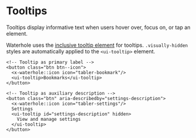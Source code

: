 # Tooltips

Tooltips display informative text when users hover over, focus on, or tap an element.

Waterhole uses the [inclusive tooltip element](https://github.com/tobyzerner/inclusive-elements/tree/master/src/tooltip) for tooltips. `.visually-hidden` styles are automatically applied to the `<ui-tooltip>` element.

```blade render
<!-- Tooltip as primary label -->
<button class="btn btn--icon">
  <x-waterhole::icon icon="tabler-bookmark"/>
  <ui-tooltip>Bookmarks</ui-tooltip>
</button>

<!-- Tooltip as auxiliary description -->
<button class="btn" aria-describedby="settings-description">
  <x-waterhole::icon icon="tabler-settings"/>
  Settings
  <ui-tooltip id="settings-description" hidden>
    View and manage settings
  </ui-tooltip>
</button>
```

